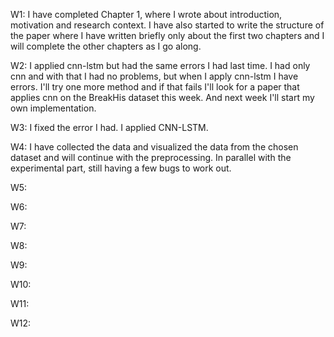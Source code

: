 W1: I have completed Chapter 1, where I wrote about introduction, motivation and research context. I have also started to write the structure of the paper where I have written briefly only about the first two chapters and I will complete the other chapters as I go along.

W2: I applied cnn-lstm but had the same errors I had last time.  I had only cnn and with that I had no problems, but when I apply cnn-lstm I have errors.  I'll try one more method and if that fails I'll look for a paper that applies cnn on the BreakHis dataset this week.  And next week I'll start my own implementation.

W3: I fixed the error I had. I applied CNN-LSTM.

W4: I have collected the data and visualized the data from the chosen dataset and will continue with the preprocessing. In parallel with the experimental part, still having a few bugs to work out.

W5:

W6:

W7:

W8:

W9:

W10:

W11:

W12:
